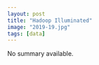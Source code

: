 ```yaml
---
layout: post
title: "Hadoop Illuminated"
image: "2019-19.jpg"
tags: [data]
---
```


No summary available.